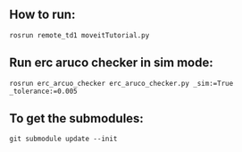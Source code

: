 ## How to run:
```
rosrun remote_td1 moveitTutorial.py
```

## Run erc aruco checker in sim mode:
```
rosrun erc_arcuo_checker erc_aruco_checker.py _sim:=True _tolerance:=0.005
```

## To get the submodules:
```
git submodule update --init
```